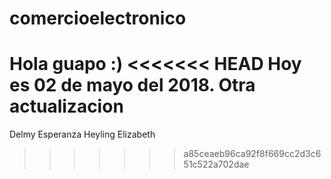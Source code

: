 # comercioelectronico
Hola guapo :)
<<<<<<< HEAD
Hoy es 02 de mayo del 2018.
Otra actualizacion
=======
Delmy Esperanza
Heyling Elizabeth
>>>>>>> a85ceaeb96ca92f8f669cc2d3c651c522a702dae
